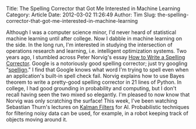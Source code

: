 Title: The Spelling Corrector that Got Me Interested in Machine Learning
Category: Article
Date: 2012-03-02 11:26:49
Author: Tim
Slug: the-spelling-corrector-that-got-me-interested-in-machine-learning

Although I was a computer science minor, I'd never heard of statistical machine learning until after college. Now I dabble in machine learning on the side. In the long run, I'm interested in studying the intersection of operations research and learning, i.e. intelligent optimization systems. Two years ago, I stumbled across Peter Norvig's essay [How to Write a Spelling Corrector](http://norvig.com/spell-correct.html). Google is a notoriously good spelling corrector; just try googling "[spellign](http://www.google.com/#hl=en&sclient=psy-ab&q=spellign&pbx=1&oq=spellign&aq=f&aqi=g-s4&aql=&gs_sm=3&gs_upl=355l2969l0l3671l8l8l0l0l0l0l152l775l4.4l8l0&gs_l=hp.3..0i10l4.355l2969l0l3672l8l8l0l0l0l0l152l775l4j4l8l0&bav=on.2,or.r_gc.r_pw.r_qf.,cf.osb&fp=6274c5cd76393bc1&biw=1257&bih=802)." I find that Google knows what word I'm trying to spell even when an application's built-in spell check fail. Norvig explains how to use Bayes theorem to write a pretty-good spelling corrector in 21 lines of Python. In college, I had good grounding in probability and computing, but I don't recall having seen the two mixed so elegantly. I'm pleased to now know that Norvig was only scratching the surface! This week, I've been watching Sebastian Thurn's lectures on [Kalman Filters](http://www.udacity.com/) for AI. Probabilistic techniques for filtering noisy data can be used, for example, in a robot keeping track of objects moving around it.
